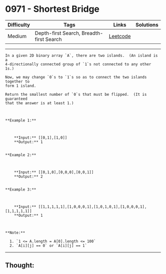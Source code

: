 # 0971 - Shortest Bridge

Difficulty  | Tags | Links | Solutions
----------- | ---- | ----- | -----
Medium | Depth-first Search, Breadth-first Search | [Leetcode](https://leetcode.com/problems/shortest-bridge/description/) |


-----------

```
In a given 2D binary array `A`, there are two islands.  (An island is a
4-directionally connected group of `1`s not connected to any other 1s.)

Now, we may change `0`s to `1`s so as to connect the two islands together to
form 1 island.

Return the smallest number of `0`s that must be flipped.  (It is guaranteed
that the answer is at least 1.)



**Example 1:**

    
    
    **Input:** [[0,1],[1,0]]
    **Output:** 1
    

**Example 2:**

    
    
    **Input:** [[0,1,0],[0,0,0],[0,0,1]]
    **Output:** 2
    

**Example 3:**

    
    
    **Input:** [[1,1,1,1,1],[1,0,0,0,1],[1,0,1,0,1],[1,0,0,0,1],[1,1,1,1,1]]
    **Output:** 1



**Note:**

  1. `1 <= A.length = A[0].length <= 100`
  2. `A[i][j] == 0` or `A[i][j] == 1`
```

-----------

## Thought:
